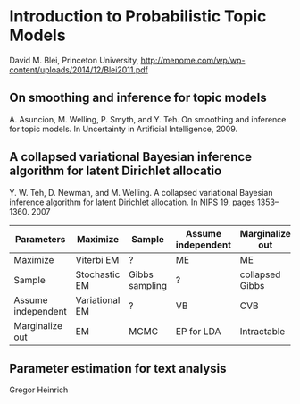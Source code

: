 # Introduction to Probabilistic Topic Models
 David M. Blei, Princeton University, http://menome.com/wp/wp-content/uploads/2014/12/Blei2011.pdf
 
## On smoothing and inference for topic models
 A. Asuncion, M. Welling, P. Smyth, and Y. Teh. On smoothing and inference for topic models. In Uncertainty in Artificial Intelligence, 2009.
 
## A collapsed variational Bayesian inference algorithm for latent Dirichlet allocatio
 Y. W. Teh, D. Newman, and M. Welling. A collapsed variational Bayesian inference algorithm for latent Dirichlet allocation. In NIPS 19, pages 1353–1360. 2007
 

Parameters | Maximize | Sample | Assume independent | Marginalize out
------------ | -------------| ------------ | ------------- | -------------
Maximize | Viterbi EM | ? | ME | ME
Sample | Stochastic EM | Gibbs sampling | ? | collapsed Gibbs
Assume independent | Variational EM | ? | VB | CVB
Marginalize out | EM | MCMC | EP for LDA | Intractable

## Parameter estimation for text analysis
 Gregor Heinrich 
